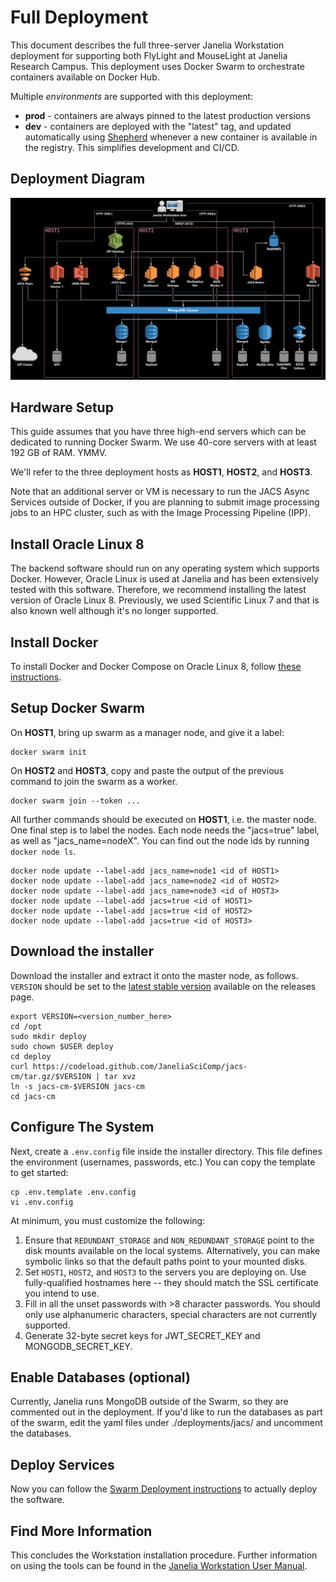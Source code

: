 # Full Deployment

This document describes the full three-server Janelia Workstation deployment for supporting both FlyLight and MouseLight at Janelia Research Campus. This deployment uses Docker Swarm to orchestrate containers available on Docker Hub.

Multiple *environments* are supported with this deployment:
* **prod** - containers are always pinned to the latest production versions
* **dev** - containers are deployed with the "latest" tag, and updated automatically using [Shepherd](https://github.com/djmaze/shepherd) whenever a new container is available in the registry. This simplifies development and CI/CD.

## Deployment Diagram

<div style="text-align:center"><img src="images/FullDeployment.png" alt="Three-server Deployment Diagram" /></div>


## Hardware Setup

This guide assumes that you have three high-end servers which can be dedicated to running Docker Swarm. We use 40-core servers with at least 192 GB of RAM. YMMV.

We'll refer to the three deployment hosts as **HOST1**, **HOST2**, and **HOST3**. 

Note that an additional server or VM is necessary to run the JACS Async Services outside of Docker, if you are planning to submit image processing jobs to an HPC cluster, such as with the Image Processing Pipeline (IPP).


## Install Oracle Linux 8

The backend software should run on any operating system which supports Docker. However, Oracle Linux is used at Janelia and has been extensively tested with this software. Therefore, we recommend installing the latest version of Oracle Linux 8. Previously, we used Scientific Linux 7 and that is also known well although it's no longer supported.


## Install Docker

To install Docker and Docker Compose on Oracle Linux 8, follow [these instructions](InstallingDockerOL8.md).


## Setup Docker Swarm

On **HOST1**, bring up swarm as a manager node, and give it a label:
```
docker swarm init
```

On **HOST2** and **HOST3**, copy and paste the output of the previous command to join the swarm as a worker.

```
docker swarm join --token ...
```

All further commands should be executed on **HOST1**, i.e. the master node. One final step is to label the nodes. Each node needs the "jacs=true" label, as well as "jacs_name=nodeX". You can find out the node ids by running `docker node ls`.
```
docker node update --label-add jacs_name=node1 <id of HOST1>
docker node update --label-add jacs_name=node2 <id of HOST2>
docker node update --label-add jacs_name=node3 <id of HOST3>
docker node update --label-add jacs=true <id of HOST1>
docker node update --label-add jacs=true <id of HOST2>
docker node update --label-add jacs=true <id of HOST3>
```


## Download the installer

Download the installer and extract it onto the master node, as follows. `VERSION` should be set to the [latest stable version](https://github.com/JaneliaSciComp/jacs-cm/releases) available on the releases page.

```
export VERSION=<version_number_here>
cd /opt
sudo mkdir deploy
sudo chown $USER deploy
cd deploy
curl https://codeload.github.com/JaneliaSciComp/jacs-cm/tar.gz/$VERSION | tar xvz
ln -s jacs-cm-$VERSION jacs-cm
cd jacs-cm
```


## Configure The System

Next, create a `.env.config` file inside the installer directory. This file defines the environment (usernames, passwords, etc.) You can copy the template to get started:
```
cp .env.template .env.config
vi .env.config
```

At minimum, you must customize the following:
1. Ensure that `REDUNDANT_STORAGE` and `NON_REDUNDANT_STORAGE` point to the disk mounts available on the local systems. Alternatively, you can make symbolic links so that the default paths point to your mounted disks.
2. Set `HOST1`, `HOST2`, and `HOST3` to the servers you are deploying on. Use fully-qualified hostnames here -- they should match the SSL certificate you intend to use.
3. Fill in all the unset passwords with >8 character passwords. You should only use alphanumeric characters, special characters are not currently supported.
4. Generate 32-byte secret keys for JWT_SECRET_KEY and MONGODB_SECRET_KEY.


## Enable Databases (optional)

Currently, Janelia runs MongoDB outside of the Swarm, so they are commented out in the deployment. If you'd like to run the databases as part of the swarm, edit the yaml files under ./deployments/jacs/ and uncomment the databases.


## Deploy Services

Now you can follow the [Swarm Deployment instructions](SwarmDeployment.md) to actually deploy the software.


## Find More Information

This concludes the Workstation installation procedure. Further information on using the tools can be found in the [Janelia Workstation User Manual](https://github.com/JaneliaSciComp/workstation/blob/master/docs/UserManual.md).

